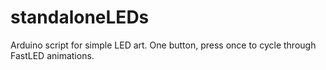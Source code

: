 # standaloneLEDs
Arduino script for simple LED art.  One button, press once to cycle through FastLED animations.